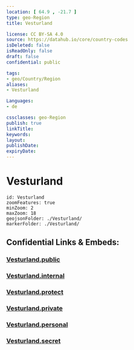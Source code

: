 ```yaml
---
location: [ 64.9 , -21.7 ] 
type: geo-Region
title: Vesturland

license: CC BY-SA 4.0
source: https://datahub.io/core/country-codes
isDeleted: false
isReadOnly: false
draft: false
confidential: public

tags:
- geo/Country/Region
aliases:
- Vesturland

Languages:
- de

cssclasses: geo-Region
publish: true
linkTitle: 
keywords: 
layout: 
publishDate: 
expiryDate: 
---
```


# Vesturland

```leaflet
id: Vesturland
zoomFeatures: true 
minZoom: 2 
maxZoom: 18
geojsonFolder: ./Vesturland/
markerFolder: ./Vesturland/
```


## Confidential Links & Embeds: 

### [Vesturland.public](/_public/\Earth\Continent\Europe\Europe~North\Iceland\Regions~IcelandVesturland.public.md) 

### [Vesturland.internal](/_internal/\Earth\Continent\Europe\Europe~North\Iceland\Regions~IcelandVesturland.internal.md) 

### [Vesturland.protect](/_protect/\Earth\Continent\Europe\Europe~North\Iceland\Regions~IcelandVesturland.protect.md) 

### [Vesturland.private](/_private/\Earth\Continent\Europe\Europe~North\Iceland\Regions~IcelandVesturland.private.md) 

### [Vesturland.personal](/_personal/\Earth\Continent\Europe\Europe~North\Iceland\Regions~IcelandVesturland.personal.md) 

### [Vesturland.secret](/_secret/\Earth\Continent\Europe\Europe~North\Iceland\Regions~IcelandVesturland.secret.md)

